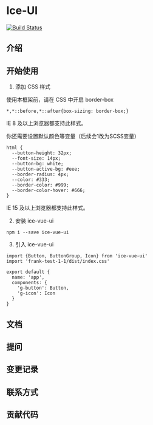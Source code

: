 # Ice-UI

[![Build Status](https://travis-ci.org/Orange-ice/Ice-UI.svg?branch=master)](https://travis-ci.org/Orange-ice/Ice-UI)

## 介绍

## 开始使用

1. 添加 CSS 样式

使用本框架前，请在 CSS 中开启 border-box

```
*,*::before,*::after{box-sizing: border-box;}
```

IE 8 及以上浏览器都支持此样式。

你还需要设置默认颜色等变量（后续会1改为SCSS变量）

```
html {
  --button-height: 32px;
  --font-size: 14px;
  --button-bg: white;
  --button-active-bg: #eee;
  --border-radius: 4px;
  --color: #333;
  --border-color: #999;
  --border-color-hover: #666;
}
```

IE 15 及以上浏览器都支持此样式。

2. 安装 ice-vue-ui

```
npm i --save ice-vue-ui
```

3. 引入 ice-vue-ui

```
import {Button, ButtonGroup, Icon} from 'ice-vue-ui'
import 'frank-test-1-1/dist/index.css'

export default {
  name: 'app',
  components: {
    'g-button': Button,
    'g-icon': Icon
  }
}
```
## 文档

## 提问

## 变更记录

## 联系方式

## 贡献代码
